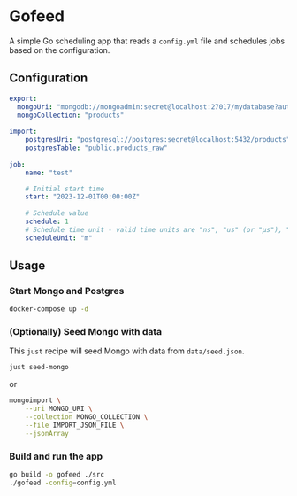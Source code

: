 # Gofeed

A simple Go scheduling app that reads a `config.yml` file and schedules jobs based on the configuration.

## Configuration

```yaml
export:
  mongoUri: "mongodb://mongoadmin:secret@localhost:27017/mydatabase?authSource=admin"
  mongoCollection: "products"
  
import:
    postgresUri: "postgresql://postgres:secret@localhost:5432/products"
    postgresTable: "public.products_raw"
    
job:
    name: "test"

    # Initial start time
    start: "2023-12-01T00:00:00Z"
    
    # Schedule value
    schedule: 1
    # Schedule time unit - valid time units are "ns", "us" (or "µs"), "ms", "s", "m", "h".
    scheduleUnit: "m"
```

## Usage

### Start Mongo and Postgres

```bash
docker-compose up -d
```

### (Optionally) Seed Mongo with data

This `just` recipe will seed Mongo with data from `data/seed.json`.
```bash
just seed-mongo
``` 

or 

```bash
mongoimport \
    --uri MONGO_URI \
    --collection MONGO_COLLECTION \
    --file IMPORT_JSON_FILE \
    --jsonArray
``` 

### Build and run the app

```bash
go build -o gofeed ./src
./gofeed -config=config.yml
```
